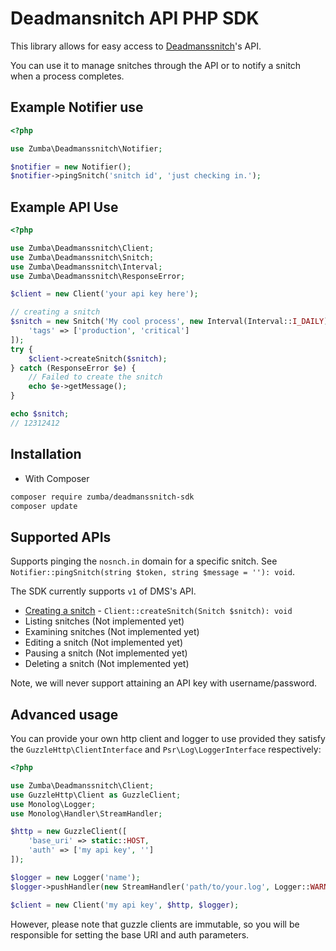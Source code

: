 # Deadmansnitch API PHP SDK

This library allows for easy access to [Deadmanssnitch](https://deadmanssnitch.com/)'s API.

You can use it to manage snitches through the API or to notify a snitch when a process completes.

## Example Notifier use

```php
<?php

use Zumba\Deadmanssnitch\Notifier;

$notifier = new Notifier();
$notifier->pingSnitch('snitch id', 'just checking in.');
```

## Example API Use

```php
<?php

use Zumba\Deadmanssnitch\Client;
use Zumba\Deadmanssnitch\Snitch;
use Zumba\Deadmanssnitch\Interval;
use Zumba\Deadmanssnitch\ResponseError;

$client = new Client('your api key here');

// creating a snitch
$snitch = new Snitch('My cool process', new Interval(Interval::I_DAILY), [
    'tags' => ['production', 'critical']
]);
try {
    $client->createSnitch($snitch);
} catch (ResponseError $e) {
    // Failed to create the snitch
    echo $e->getMessage();
}

echo $snitch;
// 12312412
```

## Installation

* With Composer

```bash
composer require zumba/deadmanssnitch-sdk
composer update
```

## Supported APIs

Supports pinging the `nosnch.in` domain for a specific snitch. See `Notifier::pingSnitch(string $token, string $message = ''): void`.

The SDK currently supports `v1` of DMS's API.

* [Creating a snitch](https://deadmanssnitch.com/docs/api/v1#creating-a-snitch) - `Client::createSnitch(Snitch $snitch): void`
* Listing snitches (Not implemented yet)
* Examining snitches (Not implemented yet)
* Editing a snitch (Not implemented yet)
* Pausing a snitch (Not implemented yet)
* Deleting a snitch (Not implemented yet)

Note, we will never support attaining an API key with username/password.

## Advanced usage

You can provide your own http client and logger to use provided they satisfy the
`GuzzleHttp\ClientInterface` and `Psr\Log\LoggerInterface` respectively:

```php
<?php

use Zumba\Deadmanssnitch\Client;
use GuzzleHttp\Client as GuzzleClient;
use Monolog\Logger;
use Monolog\Handler\StreamHandler;

$http = new GuzzleClient([
    'base_uri' => static::HOST,
    'auth' => ['my api key', '']
]);

$logger = new Logger('name');
$logger->pushHandler(new StreamHandler('path/to/your.log', Logger::WARNING));

$client = new Client('my api key', $http, $logger);
```

However, please note that guzzle clients are immutable, so you will be responsible
for setting the base URI and auth parameters.
